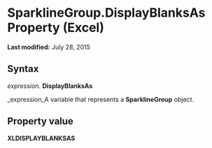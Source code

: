 
# SparklineGroup.DisplayBlanksAs Property (Excel)

 **Last modified:** July 28, 2015


## Syntax

 _expression_. **DisplayBlanksAs**

 _expression_A variable that represents a  **SparklineGroup** object.


## Property value

 **XLDISPLAYBLANKSAS**

